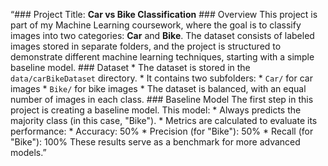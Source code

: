 “### Project Title: **Car vs Bike Classification** ### Overview This project is part of my Machine Learning coursework, where the goal is to classify images into two categories: **Car** and **Bike**. The dataset consists of labeled images stored in separate folders, and the project is structured to demonstrate different machine learning techniques, starting with a simple baseline model. ### Dataset * The dataset is stored in the `data/carBikeDataset` directory. * It contains two subfolders: * `Car/` for car images * `Bike/` for bike images * The dataset is balanced, with an equal number of images in each class. ### Baseline Model The first step in this project is creating a baseline model. This model: * Always predicts the majority class (in this case, "Bike"). * Metrics are calculated to evaluate its performance: * Accuracy: 50% * Precision (for "Bike"): 50% * Recall (for "Bike"): 100% These results serve as a benchmark for more advanced models.”

